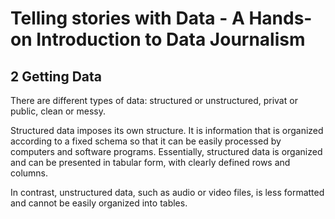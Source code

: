 # Telling stories with Data - A Hands-on Introduction to Data Journalism

## 2 Getting Data
There are different types of data:
structured or unstructured, privat or public, clean or messy.

Structured data imposes its own structure. It is information that is organized according to a fixed schema so that it can be easily processed by computers and software programs. Essentially, structured data is organized and can be presented in tabular form, with clearly defined rows and columns. 

In contrast, unstructured data, such as audio or video files, is less formatted and cannot be easily organized into tables.